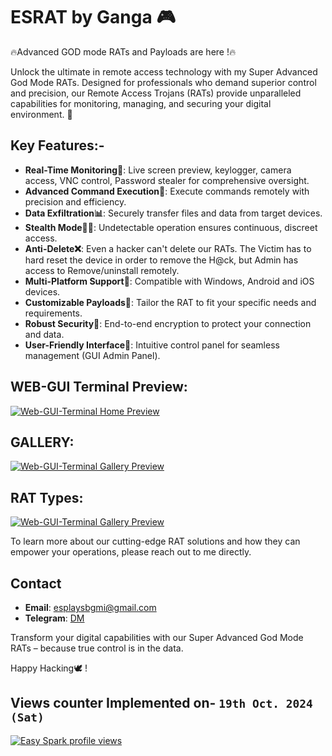 # ESRAT by Ganga 🎮
🔥Advanced GOD mode RATs and Payloads are here !🔥

Unlock the ultimate in remote access technology with my Super Advanced God Mode RATs. Designed for professionals who demand superior control and precision, our Remote Access Trojans (RATs) provide unparalleled capabilities for monitoring, managing, and securing your digital environment. 🙊

## Key Features:-
- **Real-Time Monitoring📲**: Live screen preview, keylogger, camera access, VNC control, Password stealer for comprehensive oversight.
- **Advanced Command Execution🛜**: Execute commands remotely with precision and efficiency.
- **Data Exfiltration📊**: Securely transfer files and data from target devices.
- **Stealth Mode🕵️‍♂️**: Undetectable operation ensures continuous, discreet access.
- **Anti-Delete❌**: Even a hacker can't delete our RATs. The Victim has to hard reset the device in order to remove the H@ck, but Admin has access to Remove/uninstall remotely.
- **Multi-Platform Support🤖**: Compatible with Windows, Android and iOS devices.
- **Customizable Payloads🚨**: Tailor the RAT to fit your specific needs and requirements.
- **Robust Security🔐**: End-to-end encryption to protect your connection and data.
- **User-Friendly Interface📱**: Intuitive control panel for seamless management (GUI Admin Panel).

## WEB-GUI Terminal Preview:
[![Web-GUI-Terminal Home Preview](/img/guipreview.PNG)](https://es-universe.github.io/ESRAT/)

## GALLERY:
[![Web-GUI-Terminal Gallery Preview](/img/ui2.jpg)](https://es-universe.github.io/ESRAT/)

## RAT Types:
[![Web-GUI-Terminal Gallery Preview](/img/ui3.jpg)](https://es-universe.github.io/ESRAT/)

To learn more about our cutting-edge RAT solutions and how they can empower your operations, please reach out to me directly.

## Contact
- **Email**: esplaysbgmi@gmail.com
- **Telegram**: [DM](https://t.me/jrram3000)


Transform your digital capabilities with our Super Advanced God Mode RATs – because true control is in the data.

Happy Hacking🕊️ !




Views counter Implemented on- `19th Oct. 2024 (Sat)`
-
[![Easy Spark profile views](https://u8views.com/api/v1/github/profiles/150267024/views/day-week-month-total-count.svg)](https://u8views.com/github/ES-UNIVERSE)
